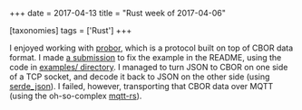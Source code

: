 +++
date = 2017-04-13
title = "Rust week of 2017-04-06"

[taxonomies]
tags = ['Rust']
+++

I enjoyed working with [probor], which is a protocol built on top of
CBOR data format. I made [a submission] to fix the example in the
README, using the code in [examples/ directory]. I managed to turn JSON
to CBOR on one side of a TCP socket, and decode it back to JSON on the
other side (using [serde_json]). I failed, however, transporting that
CBOR data over MQTT (using the oh-so-complex [mqtt-rs]).

  [probor]: https://github.com/tailhook/probor
  [a submission]: https://github.com/tailhook/probor/pull/6
  [examples/ directory]: https://github.com/tailhook/probor/tree/master/rust/examples
  [serde_json]: https://github.com/serde-rs/json
  [mqtt-rs]: https://github.com/zonyitoo/mqtt-rs
